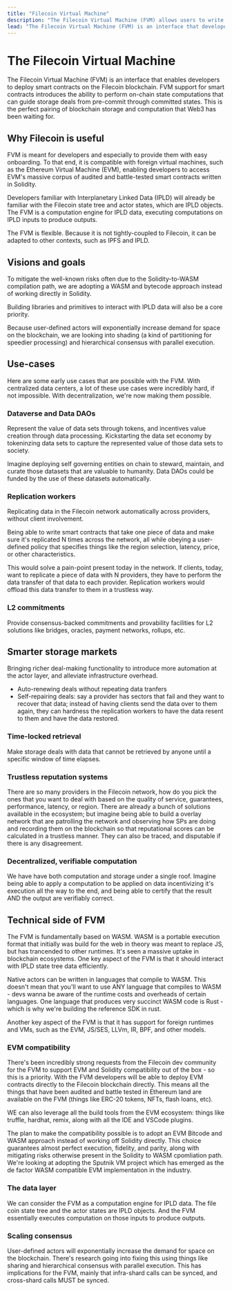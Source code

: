 ```yaml
---
title: "Filecoin Virtual Machine"
description: "The Filecoin Virtual Machine (FVM) allows users to write their own smart-contracts and run them against the Filecoin network. This website contains all the documetation for the FVM project, including examples and reference material to help developers build on the FVM."
lead: "The Filecoin Virtual Machine (FVM) is an interface that developers can use to deploy smart-contracts on the Filecoin network. FVM contracts will introduce the ability to perfom on-chain computation, or the computation of a state. This is the perfect pairing of blockchain storage and computation that Web3 has been waiting for."
---
```


# The Filecoin Virtual Machine

The Filecoin Virtual Machine (FVM) is an interface that enables developers to deploy smart contracts on the Filecoin blockchain. FVM support for smart contracts introduces the ability to perform on-chain state computations that can guide storage deals from pre-commit through committed states. This is the perfect pairing of blockchain storage and computation that Web3 has been waiting for.

## Why Filecoin is useful

FVM is meant for developers and especially to provide them with easy onboarding. To that end, it is compatible with foreign virtual machines, such as the Ethereum Virtual Machine (EVM), enabling developers to access EVM's massive corpus of audited and battle-tested smart contracts written in Solidity.

Developers familiar with Interplanetary Linked Data (IPLD) will already be familiar with the Filecoin state tree and actor states, which are IPLD objects. The FVM is a computation engine for IPLD data, executing computations on IPLD inputs to produce outputs.

The FVM is flexible. Because it is not tightly-coupled to Filecoin, it can be adapted to other contexts, such as IPFS and IPLD.

## Visions and goals

To mitigate the well-known risks often due to the Solidity-to-WASM compilation path, we are adopting a WASM and bytecode approach instead of working directly in Solidity.

Building libraries and primitives to interact with IPLD data will also be a core priority.

Because user-defined actors will exponentially increase demand for space on the blockchain, we are looking into shading (a kind of partitioning for speedier processing) and hierarchical consensus with parallel execution.

## Use-cases

Here are some early use cases that are possible with the FVM. With centralized data centers, a lot of these use cases were incredibly hard, if not impossible. With decentralization, we're now making them possible.

### Dataverse and Data DAOs

Represent the value of data sets through tokens, and incentives value creation through data processing. Kickstarting the data set economy by tokeninzing data sets to capture the represented value of those data sets to society.

Imagine deploying self governing entities on chain to steward, maintain, and curate those datasets that are valuable to humanity. Data DAOs could be funded by the use of these datasets automatically.

### Replication workers

Replicating data in the Filecoin network automatically across providers, without client involvement.

Being able to write smart contracts that take one piece of data and make sure it's replicated N times across the network, all while obeying a user-defined policy that specifies things like the region selection, latency, price, or other characteristics.

This would solve a pain-point present today in the network. If clients, today, want to replicate a piece of data with N providers, they have to perform the data transfer of that data to each provider. Replication workers would offload this data transfer to them in a trustless way.

### L2 commitments

Provide consensus-backed commitments and provability facilities for L2 solutions like bridges, oracles, payment networks, rollups, etc.

## Smarter storage markets

Bringing richer deal-making functionality to introduce more automation at the actor layer, and alleviate infrastructure overhead.

- Auto-renewing deals without repeating data tranfers
- Self-repairing deals: say a provider has sectors that fail and they want to recover that data; instead of having clients send the data over to them again, they can hardness the replication workers to have the data resent to them and have the data restored.

### Time-locked retrieval

Make storage deals with data that cannot be retrieved by anyone until a specific window of time elapses.

### Trustless reputation systems

There are so many providers in the Filecoin network, how do you pick the ones that you want to deal with based on the quality of service, guarantees, performance, latency, or region. There are already a bunch of solutions available in the ecosystem; but imagine being able to build a overlay network that are patrolling the network and observing how SPs are doing and recording them on the blockchain so that reputational scores can be calculated in a trustless manner. They can also be traced, and disputable if there is any disagreement.

### Decentralized, verifiable computation

We have have both computation and storage under a single roof. Imagine being able to apply a computation to be applied on data incentivizing it's execution all the way to the end, and being able to certify that the result AND the output are verifiably correct.

## Technical side of FVM

The FVM is fundamentally based on WASM. WASM is a portable execution format that initially was build for the web in theory was meant to replace JS, but has trancended to other runtimes. It's seen a massive uptake in blockchain ecosystems. One key aspect of the FVM is that it should interact with IPLD state tree data efficiently.

Native actors can be written in languages that compile to WASM. This doesn't mean that you'll want to use ANY language that compiles to WASM - devs wanna be aware of the runtime costs and overheads of certain languages. One language that produces very succinct WASM code is Rust - which is why we're building the reference SDK in rust.

Another key aspect of the FVM is that it has support for foreign runtimes and VMs, such as the EVM, JS/SES, LLVm, IR, BPF, and other models.

### EVM compatibility

There's been incredibly strong requests from the Filecoin dev community for the FVM to support EVM and Solidity compatibility out of the box - so this is a priority. With the FVM developers will be able to deploy EVM contracts directly to the Filecoin blockchain directly. This means all the things that have been audited and battle tested in Ethereum land are available on the FVM (things like ERC-20 tokens, NFTs, flash loans, etc).

WE can also leverage all the build tools from the EVM ecosystem: things like truffle, hardhat, remix, along with all the IDE and VSCode plugins.

The plan to make the compatibility possible is to adopt an EVM Bitcode and WASM approach instead of working off Solidity directly. This choice guarantees almost perfect execution, fidelity, and parity, along with mitigating risks otherwise present in the Solidity to WASM cpomliation path. We're looking at adopting the Sputnik VM project which has emerged as the de factor WASM compatible EVM implementation in the industry.

### The data layer

We can consider the FVM as a computation engine for IPLD data. The file coin state tree and the actor states are IPLD objects. And the FVM essentially executes computation on those inputs to produce outputs.

### Scaling consensus

User-defined actors will exponentially increase the demand for space on the blockchain. There's research going into fixing this using things like sharing and hierarchical consensus with parallel execution. This has implications for the FVM, mainly that infra-shard calls can be synced, and cross-shard calls MUST be synced.
